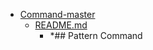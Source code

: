 - <a href = "E:\Node_projects\Node_Way\Education\Timur_Video_Node.js\part_33\Command-master\cat.Command-master\dir.Command-master.md">Command-master</a>
    - <a href = "E:\Node_projects\Node_Way\Education\Timur_Video_Node.js\part_33\Command-master\README.md">README.md</a>
        - *## Pattern Command
